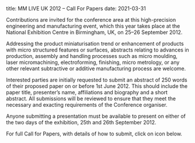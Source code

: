 title: MM LIVE UK 2012 – Call For Papers
date: 2021-03-31

Contributions are invited for the conference area at this high-precision engineering and manufacturing event, which this year takes place at the National Exhibition Centre in Birmingham, UK, on 25–26 September 2012.
<!--break-->
Addressing the product miniaturisation trend or enhancement of products with micro structured features or surfaces, abstracts relating to advances in production, assembly and handling processes such as micro moulding, laser micromachining, electroforming, finishing, micro metrology, or any other relevant subtractive or additive manufacturing process are welcome.  

Interested parties are initially requested to submit an abstract of 250 words of their proposed paper on or before 1st June 2012. This should include the paper title, presenter’s name, affiliations and biography and a short abstract. All submissions will be reviewed to ensure that they meet the necessary and exacting requirements of the Conference organiser.  
  
Anyone submitting a presentation must be available to present on either of the two days of the exhibition, 25th and 26th September 2012.  


For full Call for Papers, with details of how to submit, click on icon below.